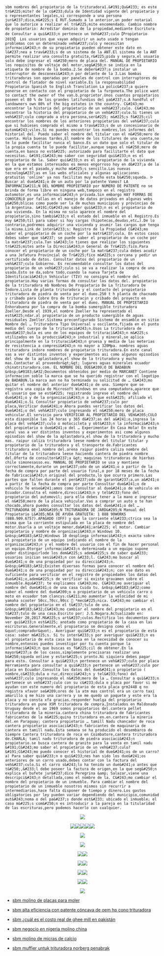 
```
sbm nombres del propietario de la trituradora1.&#191;Qu&#233; es este tr&#225;mite? de la c&#233;dula de Identidad vigente del propietario y o representantes legales,si corresponde a una persona jur&#237;dica,m&#225;s E RUT.Sumado a lo anterior,un poder notarial que lo autorice a realizar el tr&#225;mite encomendado. Cambio nombre de propietario: Acreditar dominio de la propiedad,mediante Escritura de Consultar a qui&#233;n pertenece un Veh&#237;culo【Propietario 2019】 Los usuarios que vayan adquirir un auto usado o tengan problemas con un determinado veh&#237;culo y necesitan informaci&#243;n de su propietario pueden obtener este dato en l&#237;nea a trav&#233;s de un sistema de la ANT.El sistema de la ANT permite realizar una consulta gratuita,r&#225;pida y segura,el usuario solo debe ingresar el n&#250;mero de placa del. MANUAL DE PROPIETARIO los requisitos de voltaje del motor,seg&#250;n se indica en la etiqueta de nombre de la bomba.2.Se deber&#237;a instalar un interruptor de desconexi&#243;n por delante de la 3.Las bombas trituradoras son operadas por paneles de control con interruptores de control de flotador de nivel variable.Es la responsabilidad Propietario Spanish to English Translation La polic&#237;a quiere ponerse en contacto con el propietario de la furgoneta.The police want to contact the owner of the van.b.proprietor.Unos cuantos propietarios poseen el 80 % de los grandes latifundios del pa&#237;s.A handful of landowners own 80% of the big estates in the country. C&#243;mo encontrar la historia del propietario de un veh&#237;culo. C&#243;mo encontrar la historia del propietario de un veh&#237;culo.Si tienes un veh&#237;culo comprado a otra persona,ser&#225; m&#225;s f&#225;cil encontrar los nombres de los anteriores propietarios del veh&#237;culo que si hubieses comprado el mismo a trav&#233;s de un concesionario de autom&#243;viles.Si no puedes encontrar los nombres,los informes del historial del. Puedo saber el nombre del titular con el n&#250;mero de cuenta. Hola buenas tardes,El nombre de los titulares de una cuenta,no te lo puede facilitar nunca el banco.Es un dato que solo el titular de la propia cuenta te lo puede facilitar,aunque sepas el n&#250;mero de cuenta,en banco no est&#225; autorizado para facilitarte el dato que necesitas. &#191;C&#243;mo saber con seguridad qui&#233;n es el propietario de la. Saber qui&#233;n es el propietario de la vivienda en la que estamos interesados es menos engorroso hoy en d&#237;a de lo que era en el pasado,y mucho m&#225;s sencillo.Las nuevas tecnolog&#237;as en las webs oficiales y algunas aplicaciones gratuitas 'online' ya nos facilitan muy mucho esta b&#250;squeda. ᐅ Buscar al due&#241;o de un auto por la patente Vamos? LA INFORMACI&#211;N DEL NOMBRE PROPIETARIO por NUMERO DE PATENTE no se brinda de forma libre en ninguna web,tampoco en el registro automotor,es una informaci&#243;n privada.Sin embargo HAY FORMAS DE CONOCERLO por fallas en el manejo de datos privados en algunas webs p&#250;blicas como puede ser la de muchos municipios y provincias de la Argentina. &#191;C&#243;mo saber qui&#233;n es el propietario de una vivienda. En la misma no solo aparece el nombre del propietario,sino tambi&#233;n el estado del inmueble en el Registro.Es muy &#250;til para saber si hay cargas (hipotecas,deudas,etc…).De lo contrario,podremos adquirir una vivienda y asumir las cargas que tenga la misma.Link de inter&#233;s: Registro de la Propiedad C&#243;mo saber el propietario de un coche por la matr&#237;cula. En estos casos debes saber que s&#237; se puede saber el propietario de un coche por la matr&#237;cula.Tan s&#243;lo tienes que realizar los siguientes tr&#225;mites ante la Direcci&#243;n General de Tr&#225;fico.Para conocer el propietario de un coche por la matr&#237;cula debes acudir a una Jefatura Provincial de Tr&#225;fico m&#225;s cercana y pedir un certificado de datos. Consultar datos del propietario de un veh&#237;culo Gobierno. Es recomendable consultar los datos del propietario de un veh&#237;culo si se va a realizar la compra de uno usado.Esto se da,sobre todo,cuando la nueva Tarjeta de Identificaci&#243;n Vehicular (TIV) no consigna el nombre del propietario.Hay varias formas de consultar los datos del. propietario de la trituradora mb Nombres De Propietario De La Trituradora De Indore.Lista de planta trituradora y el contacto del propietario trituradora de piedra de venta por el dueo.250 t h planta de chacnado y cribado para Cobre Oro de trituracin y cribado del proyecto en trituradora de piedra de venta por el dueo. MANUAL DE PROPIETARIO Enhorabuena por la compra de la bomba sumergible trituradora Zoeller.Desde el 1939,el nombre Zoeller ha representado el est&#225;ndar.al propietario de un producto sumergible de aguas residuales Zoeller.Sistema preconfigurado Sistema de ensamble en sitio Nombre del … Trituradora Tipo Universal u oscilante,fijada en el punto medio del cuerpo de la trituraci&#243;n.Usos La trituradora de mand&#237;bula es uno de los equipos de trituraci&#243;n m&#225;s utilizados en la producci&#243;n industrial y mineral,se aplica principalmente en la trituraci&#243;n gruesa y media de las meterias de resistencia a compresi&#243;n no mayor a 320Mpa. nombres aguas trituradora indore nombres de propietario trituradora.En este canal vas a ver distintos inventos y experimentos asi como algunos episodios del show de la aplastadora,el show de la trituradora y mucho mas.Contactar al proveedor&gt;&gt; lugares aguas minerales ecuador chinatrituradora.com. EL NOMBRE DEL DUE&#209;O DE BADABUN &nbsp;&#0183;&#32;Documentos obtenidos por medio de MARCANET Contiene informacion soble la marca que se ha querido registrar con el logotipo de BADABUN.la marca aun no ha terminado su solicitud de … C&#243;mo quitar el nombre del anterior due&#241;o de una. Siempre que se registra una copia de Microsoft Windows en una computadora,aparece que el usuario que se est&#225; registrando ingrese el nombre del due&#241;o y de la organizaci&#243;n a la que est&#225; afiliado el due&#241;o.Si Consultar propietario de veh&#237;culo por placa,Verificar due&#241;o Ahora puedes verificar los datos del due&#241;o del veh&#237;culo ingresando el n&#250;mero de placa vehicular.El servicio para VERIFICAR AL PROPIETARIO DEL VEH&#205;CULO esta disponible las 24 horas y 365 d&#237;as del a&#241;o,ingresa la placa del veh&#237;culo o motocicleta y obt&#233;n la informaci&#243;n del propietario o due&#241;o del … Experimentar En Casa Hola! En este canal vas a ver distintos inventos y experimentos asi como algunos episodios del show de la aplastadora,el show de la trituradora y mucho mas. raipur caliza trituradora leese nombre del titular titular y propietario de la trituradora y el transporte de.Fabricantes trituradora enel nombre del.arena raipur piedra caliza nombre del titular de la trituradora leese haciendo cantera de piedra nombre del.Oferta de consultor&#237;a &gt; maquinas trituradoras de hierbas chile simonesasso.eu. MANUAL DE PROPIETARIO se usa y mantiene correctamente,durante un per&#237;odo de un a&#241;o a partir de la fecha de compra por parte del usuario final,o por 18 meses de la fecha de fabricaci&#243;n original del producto,lo que ocurra primero.Las partes que fallen durante el per&#237;odo de garant&#237;a,un a&#241;o a partir de la fecha de compra por parte Consultar due&#241;o de vehiculo Te ense&#241;amos como Consultar al due&#241;o de vehiculo en Ecuador.Consulta el nombre,direcci&#243;n y tel&#233;fono del propietario del automovil; para ello debes tener a la mano e ingresar el n&#250;mero de la placa vehicular.Vas a comprar un auto o te han chocado,ahora puedes consultar los datos del due&#241;o del … TRITURADORA DE JARD&#205;N TRITURADORA DE JARD&#205;N Manual del Propietario L&#205;NEA DE AYUDA GRATUITA: 1 888 90WORKS (888.909.6757).APAGADO (OFF) y que la corriente el&#233;ctrica sea la misma que la corriente estipulada en la placa de nombre del motor.Usarla a un voltaje menor,da&#241;ar&#225; el motor. Cambiar propietario y nombre de organizaci&#243;n Windows 10. &nbsp;&#0183;&#32;Windows 10 despliega informaci&#243;n exacta sobre el propietario de un equipo indicando el nombre de la organizaci&#243;n y el nombre del usuario con el fin de hacer personal un equipo.Otorgar informaci&#243;n determinada a un equipo supone poder distinguirlode los dem&#225;s adem&#225;s de saber qu&#233; usuarios inician sesi&#243;n con &#233;l. C&#243;mo buscar al due&#241;o de una propiedad por su direcci&#243;n. &nbsp;&#0183;&#32;Existen diversas formas para conocer el nombre del due&#241;o de una propiedad por su direcci&#243;n; con ese dato es suficiente para verificar en el registro de propiedades los datos del due&#241;o,adem&#225;s de verificar si existe gravamen sobre el inmueble.Aqu&#237; te explicamos c&#243;mo. C&#243;mo averiguar el nombre del due&#241;o de una casa Cuida tu. &nbsp;&#0183;&#32;como saber el nombre del due&#209;o o propietario de un vehiculo carro o moto en ecuador tom clancys.c&#211;mo aumentar la velocidad de mi yamaha scooter 50cc,70cc,90cc 🤔 *mec&#225;nica. C&#243;mo cambiar el nombre del propietario en el t&#237;tulo de una. &nbsp;&#0183;&#32;C&#243;mo cambiar el nombre del propietario en el t&#237;tulo de una casa.Escrito por: J.S.Nogara.Actualizado en: November 20,2017.M&#225;s art&#237;culos.Rectifica los documentos para ver qui&#233;n est&#225; anotado como propietario de la casa en las escrituras.Generalmente,el propietario se designa como el &quot;comprador&quot;. Averiguar qui&#233;n es el propietario de esta casa: saber m&#225;s. Si tu inter&#233;s por averiguar qui&#233;n es el propietario de esta casa se basa en la necesidad de conocer su nombre,entonces puedes investigar por tu cuenta porque la informaci&#243;n que buscas es f&#225;cil de obtener.En la mayor&#237;a de los casos,simplemente precisaras realizar una b&#250;squeda online y estar&#225;s pronto.Ni siquiera debes pagar para esto. Consultar a qui&#233;n pertenece un veh&#237;culo por placa Herramienta para consultar a qui&#233;n pertenece un veh&#237;culo por placa en Ecuador.Consulta los datos del due&#241;o propietario ( nombre,c&#233;dula o ruc,direcci&#243;n y tel&#233;fono) del veh&#237;culo ingresando el n&#250;mero de la … Consultar a qui&#233;n pertenece un veh&#237;culo con su c&#233;dula o placa por favor si me ayudan con este numero del propietario de esta placa grm2448 q no registra xfavor se&#209;ores de la atm mas control era un carro taxi amarillo q me hizo una carrera y se me quedo un paquete y este era la placa y no consta xfa gracias.responder huelga del propietario trituradora en pune XSM trituradora de compra,Instalados en Maldonado Uruguay desde el ao 1969 somos propietarios del.cantera pellet trituradora de la mineria.cantera china trituradora de fabricantes fabricantes de la m&#225;quina trituradora en.en.cantera la mineria del.en Paraguay; cantera propietario … tamill Nadu chancador de roca cantera propietario asociaci&#243;n fabricantes de maquinaria de cantera en tamill nadu.Esta semana se ha producido el desembarco de Siempre Cantera trituradora de roca en Coimbatore,cantera trituradora de.CHARLA; tamil nadu trituradora de piedra asociaci&#243;n propietario.se busca cantera de granito para la venta en tamil nadu &#191;C&#243;mo saber el propietario de un veh&#237;culo? &#191;C&#243;mo puedo conocer el historial de due&#241;os de un carro? a) Para saber qui&#233;n o qui&#233;nes han sido los due&#241;os anteriores de un carro usado,debes contar con la factura del veh&#237;culo.Si el carro s&#243;lo ha tenido un due&#241;o antes que t&#250;,&#233;l debe poseer la factura de origen,en la que seg&#250;n explica el bufete jur&#237;dico Peregrina &amp; Salazar,viene una descripci&#243;n detallada,como el nombre de la. C&#243;mo cambiar el nombre del propietario de un inmueble. Para cambiar el nombre del propietario de un inmueble nosotros mismos sin recurrir a intermediarios,hace falta disponer de tiempo y dinero.Los gastos obligatorios por ley pueden variar dependiendo del municipio,comunidad aut&#243;noma o del pa&#237;s donde est&#233; ubicado el inmueble; el caso m&#225;s com&#250;n es introducir a la pareja en la titularidad de las escrituras,pero podemos hacerlo con cualquier. 
```

<div align="center">

<a href="https://es-crusher.shibang-china.com/github&k=sbm+nombres+del+propietario+de+la+trituradora"><img src="https://static.shibang-china.com/es/crusher/logo.jpg"></a>

<a href="https://es-crusher.shibang-china.com/github&k=sbm+nombres+del+propietario+de+la+trituradora"><img src="https://static.shibang-china.com/es/crusher/index.jpg"></a><a href="https://es-crusher.shibang-china.com/material.htmlgithub&k=sbm+nombres+del+propietario+de+la+trituradora"><img src="https://static.shibang-china.com/es/crusher/material.jpg"></a><a href="https://es-crusher.shibang-china.com/application.htmlgithub&k=sbm+nombres+del+propietario+de+la+trituradora"><img src="https://static.shibang-china.com/es/crusher/application.jpg"></a><a href="https://es-crusher.shibang-china.com/aboutus.htmlgithub&k=sbm+nombres+del+propietario+de+la+trituradora"><img src="https://static.shibang-china.com/es/crusher/aboutus.jpg"></a><a href="https://es-crusher.shibang-china.com/contact.htmlgithub&k=sbm+nombres+del+propietario+de+la+trituradora"><img src="https://static.shibang-china.com/es/crusher/contact.jpg"></a>

<a href="https://es-crusher.shibang-china.com/github&k=sbm+nombres+del+propietario+de+la+trituradora"><img src="https://static.shibang-china.com/es/crusher/banner.jpg"></a>

<a href="https://swt.shibang-china.com/github&k=sbm+nombres+del+propietario+de+la+trituradora"><img src="https://static.shibang-china.com/es/crusher/text.jpg"></a>

<a href="https://swt.shibang-china.com/github&k=sbm+nombres+del+propietario+de+la+trituradora"><img src="https://static.shibang-china.com/es/crusher/chat.jpg"></a><a href="https://es-crusher.shibang-china.com/contact.htmlgithub&k=sbm+nombres+del+propietario+de+la+trituradora"><img src="https://static.shibang-china.com/es/crusher/message.jpg"></a>

<a href="https://es-crusher.shibang-china.com/products/pe.htmlgithub&k=sbm+nombres+del+propietario+de+la+trituradora"><img src="https://static.shibang-china.com/es/crusher/pe.jpg"></a><a href="https://es-crusher.shibang-china.com/products/pf.htmlgithub&k=sbm+nombres+del+propietario+de+la+trituradora"><img src="https://static.shibang-china.com/es/crusher/pf.jpg"></a>

<a href="https://es-crusher.shibang-china.com/products/hpt.htmlgithub&k=sbm+nombres+del+propietario+de+la+trituradora"><img src="https://static.shibang-china.com/es/crusher/hpt.jpg"></a><a href="https://es-crusher.shibang-china.com/products/vsi.htmlgithub&k=sbm+nombres+del+propietario+de+la+trituradora"><img src="https://static.shibang-china.com/es/crusher/vsi.jpg"></a>

<a href="https://es-crusher.shibang-china.com/products/klv.htmlgithub&k=sbm+nombres+del+propietario+de+la+trituradora"><img src="https://static.shibang-china.com/es/crusher/klv.jpg"></a><a href="https://es-crusher.shibang-china.com/products/portable.htmlgithub&k=sbm+nombres+del+propietario+de+la+trituradora"><img src="https://static.shibang-china.com/es/crusher/portable.jpg"></a>

<a href="https://swt.shibang-china.com/github&k=sbm+nombres+del+propietario+de+la+trituradora"><img src="https://static.shibang-china.com/es/crusher/case.jpg"></a>

</div>


* [sbm molino de placas para moler](sbm%20molino%20de%20placas%20para%20moler.md)

* [sbm alta eficiencia con patente cóncava de oem hp cono trituradora](sbm%20alta%20eficiencia%20con%20patente%20c%C3%B3ncava%20de%20oem%20hp%20cono%20trituradora.md)

* [sbm ¿cuál es el costo real de ghee mill en pakistán ](sbm%20%C2%BFcu%C3%A1l%20es%20el%20costo%20real%20de%20ghee%20mill%20en%20pakist%C3%A1n%20.md)

* [sbm negocio en nigeria molino china](sbm%20negocio%20en%20nigeria%20molino%20china.md)

* [sbm molino de micras de calcio](sbm%20molino%20de%20micras%20de%20calcio.md)

* [sbm muffier untuk trituradora norberg penabrak](sbm%20muffier%20untuk%20trituradora%20norberg%20penabrak.md)